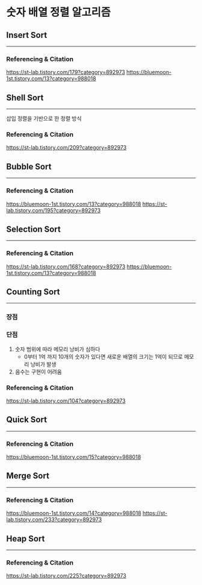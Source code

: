 # 숫자 배열 정렬 알고리즘

## Insert Sort

---

### Referencing & Citation
https://st-lab.tistory.com/179?category=892973
https://bluemoon-1st.tistory.com/13?category=988018

## Shell Sort

---

삽입 정렬을 기반으로 한 정렬 방식

### Referencing & Citation
https://st-lab.tistory.com/209?category=892973

## Bubble Sort


---

### Referencing & Citation
https://bluemoon-1st.tistory.com/13?category=988018
https://st-lab.tistory.com/195?category=892973

## Selection Sort

---

### Referencing & Citation
https://st-lab.tistory.com/168?category=892973
https://bluemoon-1st.tistory.com/13?category=988018

## Counting Sort

---

### 장점

### 단점

1. 숫자 범위에 따라 메모리 낭비가 심하다
   - 0부터 1억 까지 10개의 숫자가 있다면 새로운 배열의 크기는 1억이 되므로 메모리 낭비가 발생 
2. 음수는 구현이 어려움

### Referencing & Citation
https://st-lab.tistory.com/104?category=892973

## Quick Sort

---

### Referencing & Citation
https://bluemoon-1st.tistory.com/15?category=988018

## Merge Sort

---

### Referencing & Citation
https://bluemoon-1st.tistory.com/14?category=988018
https://st-lab.tistory.com/233?category=892973

## Heap Sort

---

### Referencing & Citation
https://st-lab.tistory.com/225?category=892973